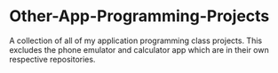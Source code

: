# Other-App-Programming-Projects
A collection of all of my application programming class projects. This excludes the phone emulator and calculator app which are in their own respective repositories.
